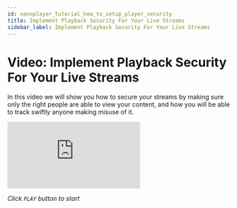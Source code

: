 ```yaml
---
id: nanoplayer_tutorial_how_to_setup_player_security
title: Implement Playback Security For Your Live Streams
sidebar_label: Implement Playback Security For Your Live Streams
---
```


# Video: Implement Playback Security For Your Live Streams

In this video we will show you how to secure your streams by making sure only the right people are able to view your content, and how you will be able to track swiftly anyone making misuse of it.

<div class="video-wrap">
    <div class="video-container">
        <iframe src="https://www.youtube.com/embed/nOmcvcgr6UI" frameborder="0" allowfullscreen></iframe>
    </div>
</div>

*Click `PLAY` button to start*
